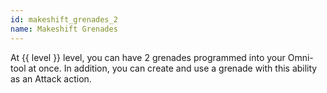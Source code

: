```yaml
---
id: makeshift_grenades_2
name: Makeshift Grenades
---
```

At {{ level }} level, you can have 2 grenades programmed into your Omni-tool at once. In addition, you can create and use 
a grenade with this ability as an Attack action.